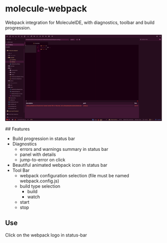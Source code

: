 # molecule-webpack

Webpack integration for MoleculeIDE, with diagnostics, toolbar and build progression.

![A screenshot of your package](https://raw.githubusercontent.com/alanzanattadev/atom-molecule-webpack/master/screenshot.png)

## Features
  - Build progression in status bar
  - Diagnostics
    - errors and warnings summary in status bar
    - panel with details
    - jump-to-error on click
  - Beautiful animated webpack icon in status bar
  - Tool Bar
    - webpack configuration selection (file must be named webpack.config.js)
    - build type selection
      - build
      - watch
    - start
    - stop

## Use

Click on the webpack logo in status-bar
